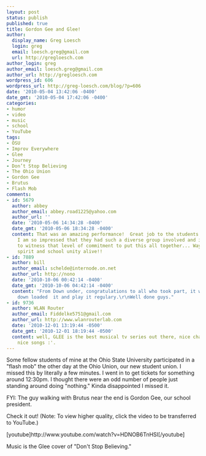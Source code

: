 ```yaml
---
layout: post
status: publish
published: true
title: Gordon Gee and Glee!
author:
  display_name: Greg Loesch
  login: greg
  email: loesch.greg@gmail.com
  url: http://gregloesch.com
author_login: greg
author_email: loesch.greg@gmail.com
author_url: http://gregloesch.com
wordpress_id: 606
wordpress_url: http://greg-loesch.com/blog/?p=606
date: '2010-05-04 13:42:06 -0400'
date_gmt: '2010-05-04 17:42:06 -0400'
categories:
- humor
- video
- music
- school
- YouTube
tags:
- OSU
- Improv Everywhere
- Glee
- Journey
- Don’t Stop Believing
- The Ohio Union
- Gordon Gee
- Brutus
- Flash Mob
comments:
- id: 5679
  author: abbey
  author_email: abbey.road1225@yahoo.com
  author_url: ''
  date: '2010-05-06 14:34:28 -0400'
  date_gmt: '2010-05-06 18:34:28 -0400'
  content: That was an amazing performance!  Great job to the students and faculty!
    I am so impressed that they had such a diverse group involved and it's amazing
    to witness that level of commitment to put this all together... Way to keep school
    spirit and school unity alive!!
- id: 7889
  author: bill
  author_email: schelde@internode.on.net
  author_url: http://nono
  date: '2010-10-06 00:42:14 -0400'
  date_gmt: '2010-10-06 04:42:14 -0400'
  content: "From Down under, congratulations to all who took part, it was amazing.\r\nHave
    down loaded  it and play it regulary.\r\nWell done guys."
- id: 9736
  author: WLAN Router
  author_email: Fiddelke5751@gmail.com
  author_url: http://www.wlanrouterlab.com
  date: '2010-12-01 13:19:44 -0500'
  date_gmt: '2010-12-01 18:19:44 -0500'
  content: well, GLEE is the best musical tv series out there, nice characters and
    nice songs :'.
---
```

<p>Some fellow students of mine at the Ohio State University participated in a "flash mob" the other day at the Ohio Union, our new student union. I missed this by literally a few minutes. I went in to get tickets for something around 12:30pm. I thought there were an odd number of people just standing around doing "nothing." Kinda disappointed I missed it.</p>
<p>FYI: The guy walking with Brutus near the end is Gordon Gee, our school president.</p>
<p>Check it out! (Note: To view higher quality, click the video to be transferred to YouTube.)</p>
<p>[youtube]http://www.youtube.com/watch?v=HDNOB6TnHSI[/youtube]</p>
<p>Music is the Glee cover of "Don't Stop Believing."</p>
